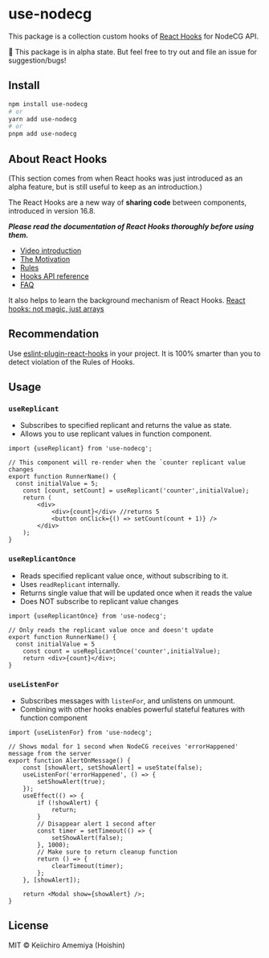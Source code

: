 # use-nodecg

This package is a collection custom hooks of [React Hooks](https://reactjs.org/docs/hooks-intro.html) for NodeCG API.

🚨 This package is in alpha state. But feel free to try out and file an issue for suggestion/bugs!

## Install

```sh
npm install use-nodecg
# or
yarn add use-nodecg
# or
pnpm add use-nodecg
```

## About React Hooks

(This section comes from when React hooks was just introduced as an alpha feature, but is still useful to keep as an introduction.)

The React Hooks are a new way of **sharing code** between components, introduced in version 16.8.

**_Please read the documentation of React Hooks thoroughly before using them._**

-   [Video introduction](https://youtu.be/dpw9EHDh2bM)
-   [The Motivation](https://reactjs.org/docs/hooks-intro.html#motivation)
-   [Rules](https://reactjs.org/docs/hooks-rules.html)
-   [Hooks API reference](https://reactjs.org/docs/hooks-reference.html)
-   [FAQ](https://reactjs.org/docs/hooks-faq.html)

It also helps to learn the background mechanism of React Hooks.
[React hooks: not magic, just arrays](https://medium.com/@ryardley/react-hooks-not-magic-just-arrays-cd4f1857236e)

## Recommendation

Use [eslint-plugin-react-hooks](https://www.npmjs.com/package/eslint-plugin-react-hooks) in your project. It is 100% smarter than you to detect violation of the Rules of Hooks.

## Usage

### `useReplicant`

-   Subscribes to specified replicant and returns the value as state.
-   Allows you to use replicant values in function component.

```tsx
import {useReplicant} from 'use-nodecg';

// This component will re-render when the `counter replicant value changes
export function RunnerName() {
  const initialValue = 5;
	const [count, setCount] = useReplicant('counter',initialValue);
	return (
		<div>
			<div>{count}</div> //returns 5
			<button onClick={() => setCount(count + 1)} />
		</div>
	);
}
```

### `useReplicantOnce`

-   Reads specified replicant value once, without subscribing to it.
-   Uses `readReplicant` internally.
-   Returns single value that will be updated once when it reads the value
-   Does NOT subscribe to replicant value changes

```tsx
import {useReplicantOnce} from 'use-nodecg';

// Only reads the replicant value once and doesn't update
export function RunnerName() {
  const initialValue = 5
	const count = useReplicantOnce('counter',initialValue);
	return <div>{count}</div>;
}
```

### `useListenFor`

-   Subscribes messages with `listenFor`, and unlistens on unmount.
-   Combining with other hooks enables powerful stateful features with function component

```tsx
import {useListenFor} from 'use-nodecg';

// Shows modal for 1 second when NodeCG receives 'errorHappened' message from the server
export function AlertOnMessage() {
	const [showAlert, setShowAlert] = useState(false);
	useListenFor('errorHappened', () => {
		setShowAlert(true);
	});
	useEffect(() => {
		if (!showAlert) {
			return;
		}
		// Disappear alert 1 second after
		const timer = setTimeout(() => {
			setShowAlert(false);
		}, 1000);
		// Make sure to return cleanup function
		return () => {
			clearTimeout(timer);
		};
	}, [showAlert]);

	return <Modal show={showAlert} />;
}
```

## License

MIT &copy; Keiichiro Amemiya (Hoishin)
